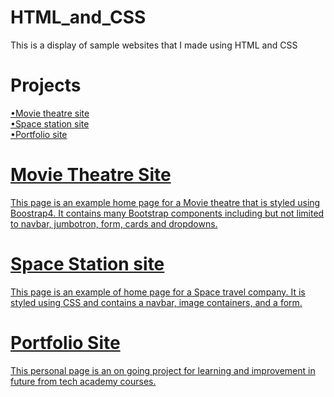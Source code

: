 # HTML_and_CSS
 This is a display of sample websites that I made using HTML and CSS

# Projects
 <a href="https://github.com/Victorino13/HTML_and_CSS/blob/main/academy_cinemas.html">•Movie theatre site<br>
 <a href="https://github.com/Victorino13/HTML_and_CSS/blob/main/spacestation.html">•Space station site<br>
 <a href="[https://github.com/Victorino13/HTML_and_CSS/blob/main/portfolio](https://victorino13.github.io/)">•Portfolio site

# Movie Theatre Site
 This page is an example home page for a Movie theatre that is styled using Boostrap4. It contains many Bootstrap components including but not limited to navbar, jumbotron, form, cards and dropdowns.
 
# Space Station site
 This page is an example of home page for a Space travel company. It is styled using CSS and contains a navbar, image containers, and a form.

# Portfolio Site
 This personal page is an on going project for learning and improvement in future from tech academy courses. 
